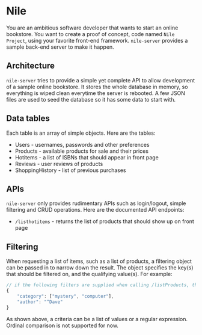 # Nile

You are an ambitious software developer that wants to start an online bookstore. You want to create a proof of concept, code named `Nile Project`, using your favorite front-end framework. `nile-server` provides a sample back-end server to make it happen.

## Architecture

`nile-server` tries to provide a simple yet complete API to allow development of a sample online bookstore. It stores the whole database in memory, so everything is wiped clean everytime the server is rebooted. A few JSON files are used to seed the database so it has some data to start with.

## Data tables

Each table is an array of simple objects. Here are the tables:

* Users - usernames, passwords and other preferences
* Products - available products for sale and their prices
* Hotitems - a list of ISBNs that should appear in front page
* Reviews - user reviews of products
* ShoppingHistory - list of previous purchases

## APIs

`nile-server` only provides rudimentary APIs such as login/logout, simple filtering and CRUD operations. Here are the documented API endpoints:

* `/listhotitems` - returns the list of products that should show up on front page

## Filtering

When requesting a list of items, such as a list of products, a filtering object can be passed in to narrow down the result. The object specifies the key(s) that should be filtered on, and the qualifying value(s). For example:

```js
// if the following filters are supplied when calling /listProducts, the API would return only books written by Dave that are in either mystery or computer categories.
{
    "category": ["mystery", "computer"],
    "author": "^Dave"
}
```

As shown above, a criteria can be a list of values or a regular expression. Ordinal comparison is not supported for now.
